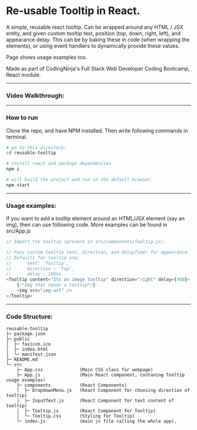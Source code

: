 # Re-usable Tooltip in React.

A simple, reusable react tooltip. Can be wrapped around any HTML / JSX entity, and given custom tooltip text, position (top, down, right, left), and appearance delay. This can be by baking these in code (when wrapping the elements), or using event handlers to dynamically provide these values.

Page shows usage examples too.

Made as part of CodingNinja's Full Stack Web Developer Coding Bootcamp, React module.

---

### Video Walkthrough:

---

### How to run

Clone the repo, and have NPM installed.
Then write following commands in terminal.

```bash
# go to this directory:
cd reusable-tooltip

# install react and package dependencies.
npm i

# will build the project and run in the default browser.
npm start
```

---

### Usage examples:

If you want to add a tooltip element around an HTML/JSX element (say an img), then can use following code. More examples can be found in src/App.js

```javascript
// Import the tooltip (present in src/components/Tooltip.js).

// Pass custom tooltip text, direction, and delayTimer for appearance.
// Defaults for tooltip are:
//      text: 'Tooltip',
//      direction : 'Top',
//      delay : 100ms.
<Tooltip content="Its an image tooltip" direction="right" delay={400}>
    {/*Img that needs a tooltip*/}
    <img src="img-url" />
</Tooltip>
```

---

### Code Structure:

```
reusable-tooltip
├─ package.json
├─ public
│  ├─ favicon.ico
│  ├─ index.html
│  └─ manifest.json
├─ README.md
└─ src
    ├─ App.css              (Main CSS class for webpage)
    ├─ App.js               (Main React component, contaning Tooltip usage examples)
    ├─ components           (React Components)
    │  ├─ DropdownMenu.js   (React Component for choosing direction of tooltip)
    │  ├─ InputText.js      (React Component for text content of tooltip)
    │  ├─ Tooltip.js        (React Component for Tooltip)
    │  └─ Tooltip.css       (Styling for Tooltip)
    └─ index.js             (main js file calling the whole app).

```

